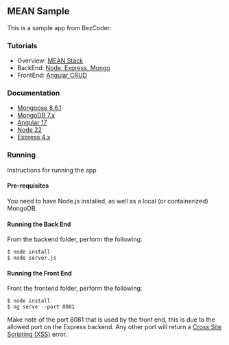 ## MEAN Sample
This is a sample app from BezCoder:

### Tutorials

- Overview: [MEAN Stack](https://www.bezkoder.com/angular-17-node-js-express-mongodb/)
- BackEnd:  [Node, Express, Mongo](https://www.bezkoder.com/node-express-mongodb-crud-rest-api/)
- FrontEnd: [Angular CRUD](https://www.bezkoder.com/angular-17-crud-example/)

### Documentation

- [Mongoose 8.6.1](https://mongoosejs.com/docs/index.html)
- [MongoDB 7.x](https://www.mongodb.com/docs/manual/)
- [Angular 17](https://v17.angular.io/docs)
- [Node 22](https://nodejs.org/docs/latest/api/)
- [Express 4.x](https://expressjs.com/)

### Running
Instructions for running the app

#### Pre-requisites
You need to have Node.js installed, as well as a local (or containerized) MongoDB.

#### Running the Back End
From the backend folder, perform the following:

```
$ node install
$ node server.js
```

#### Running the Front End
Front the frontend folder, perform the following:

```
$ node install
$ ng serve --port 8081
```
Make note of the port 8081 that is used by the front end, this is due to the allowed port on the Express backend.  Any other port will return a [Cross Site Scripting (XSS)](https://owasp.org/www-community/attacks/xss/) error.